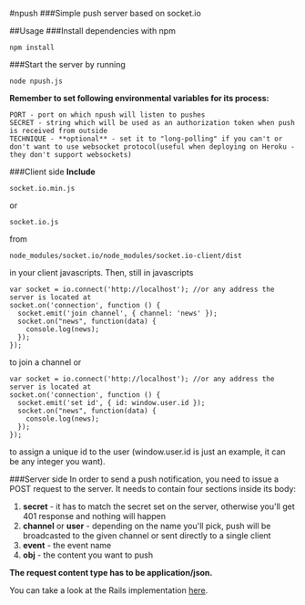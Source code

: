 #npush
###Simple push server based on socket.io

##Usage
###Install dependencies with npm

    npm install

###Start the server by running

    node npush.js
    
**Remember to set following environmental variables for its process:**

    PORT - port on which npush will listen to pushes
    SECRET - string which will be used as an authorization token when push is received from outside
    TECHNIQUE - **optional** - set it to "long-polling" if you can't or don't want to use websocket protocol(useful when deploying on Heroku - they don't support websockets)
    
###Client side
**Include**

    socket.io.min.js
    
or

    socket.io.js
    
from

    node_modules/socket.io/node_modules/socket.io-client/dist
    
in your client javascripts. Then, still in javascripts

    var socket = io.connect('http://localhost'); //or any address the server is located at
    socket.on('connection', function () {
      socket.emit('join channel', { channel: 'news' });
      socket.on("news", function(data) {
        console.log(news);
      });
    });
    
to join a channel or

    var socket = io.connect('http://localhost'); //or any address the server is located at
    socket.on('connection', function () {
      socket.emit('set id', { id: window.user.id });
      socket.on("news", function(data) {
        console.log(news);
      });
    });
    
to assign a unique id to the user (window.user.id is just an example, it can be any integer you want).
    
###Server side
In order to send a push notification, you need to issue a POST request to the server. It needs to contain four sections inside its body:

1. **secret** - it has to match the secret set on the server, otherwise you'll get 401 response and nothing will happen
2. **channel** or **user** - depending on the name you'll pick, push will be broadcasted to the given channel or sent directly to a single client
3. **event** - the event name
4. **obj** - the content you want to push

**The request content type has to be application/json.**

You can take a look at the Rails implementation [here](https://github.com/skycocker/npush-rails/blob/master/lib/npush-rails.rb).
